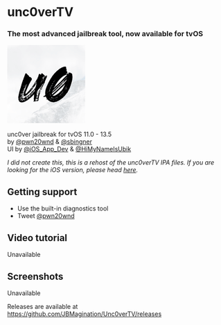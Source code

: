 # unc0verTV
### The most advanced jailbreak tool, now available for tvOS
![unc0ver logo](https://github.com/pwn20wndstuff/Undecimus/raw/master/Undecimus/Assets.xcassets/AppIcon.appiconset/Icon-App-60x60%403x.png)

unc0ver jailbreak for tvOS 11.0 - 13.5<br/>
by [@pwn20wnd](https://twitter.com/Pwn20wnd) & [@sbingner](https://twitter.com/sbingner)<br/>
UI by [@iOS_App_Dev](https://twitter.com/iOS_App_Dev) & [@HiMyNameIsUbik](https://twitter.com/HiMyNameIsUbik)<br/>

*I did not create this, this is a rehost of the unc0verTV IPA files. If you are looking for the iOS version, please head [here](https://github.com/pwn20wndstuff/Undecimus).*

## Getting support
* Use the built-in diagnostics tool
* Tweet [@pwn20wnd](https://twitter.com/Pwn20wnd)

## Video tutorial
Unavailable

## Screenshots
Unavailable

Releases are available at https://github.com/JBMagination/Unc0verTV/releases
